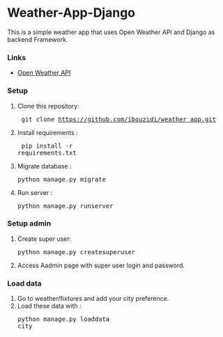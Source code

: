 # Weather-App-Django

This is a simple weather app that uses Open Weather API and Django as backend Framework.

<h3>Links </h3>
<ul>
<li><a href="https://openweathermap.org/api">Open Weather API</a></li>
</ul>

### Setup
1. Clone this repository: <pre> git clone https://github.com/ibouzidi/weather_app.git</pre>
2. Install requirements : <pre> pip install -r requirements.txt</pre>
3. Migrate database : <pre>python manage.py migrate</pre>
4. Run server : <pre>python manage.py runserver</pre>

### Setup admin
1. Create super user: <pre>python manage.py createsuperuser</pre>
2. Access Aadmin page with super user login and password.

### Load data
1. Go to weather/fixtures and add your city preference.
2. Load these data with : <pre>python manage.py loaddata city</pre>





